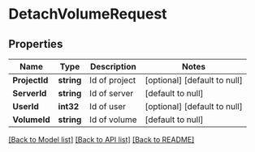 # DetachVolumeRequest

## Properties
Name | Type | Description | Notes
------------ | ------------- | ------------- | -------------
**ProjectId** | **string** | Id of project | [optional] [default to null]
**ServerId** | **string** | Id of server | [default to null]
**UserId** | **int32** | Id of user | [optional] [default to null]
**VolumeId** | **string** | Id of volume | [default to null]

[[Back to Model list]](../README.md#documentation-for-models) [[Back to API list]](../README.md#documentation-for-api-endpoints) [[Back to README]](../README.md)


